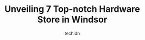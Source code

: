 ---
layout: ampstory
image: https://i0.wp.com/?resize=640,853
author: techidn
featured: false
description: Windsor, Ontario, Canada is a haven for Hardware Store enthusiasts, boasting an impressive array of 7 top-notch establishments. Whether youre a seasoned connoisseur or simply curious to exp
title: Unveiling 7 Top-notch Hardware Store in Windsor
cover:
   title: Unveiling 7 Top-notch Hardware Store in Windsor
   subtitle: AUTO.OR.ID
   background: 

pages: 
 - layout: thirds
   top: <h1>#1 Lowes Home Improvement</h1>
   bottom: "<p>I recently purchased a barn door from Lowes and I am extremely satisfied with my purchase. The quality of the door is top-notch and it has really elevated the look of my</p>"
   background: https://images.unsplash.com/photo-1630381796593-6b72c570dc43?ixlib=rb-4.0.3&ixid=MnwxMjA3fDB8MHxwaG90by1wYWdlfHx8fGVufDB8fHx8&auto=format&fit=crop&w=640&h=853&q=80
   backgroundblur: true
 - layout: thirds
   top: <h1>#2 The Home Depot</h1>
   bottom: "<p>6630 Tecumseh Rd E, Windsor, ON N8T 1E6, Canada</p>"
   background: https://images.unsplash.com/photo-1639928846412-63b3f15c6f21?ixlib=rb-4.0.3&ixid=MnwxMjA3fDB8MHxwaG90by1wYWdlfHx8fGVufDB8fHx8&auto=format&fit=crop&w=640&h=853&q=80
   cta:
      link: https://www.auto.or.id/unveiling-7-top-notch-hardware-store-in-windsor/
      text: Unveiling 7 Top-notch Hardware Store in Windsor
 - layout: thirds
   top: <h1>#3 Lowes Home Improvement</h1>
   bottom: "<p>7350 Catherine St, Windsor, ON N8T 3P9, Canada</p>"
   background: https://images.unsplash.com/photo-1639928848401-41650dc7238e?ixlib=rb-4.0.3&ixid=MnwxMjA3fDB8MHxwaG90by1wYWdlfHx8fGVufDB8fHx8&auto=format&fit=crop&w=640&h=853&q=80
   cta:
      link: https://www.auto.or.id/unveiling-7-top-notch-hardware-store-in-windsor/
      text: Unveiling 7 Top-notch Hardware Store in Windsor
 - layout: thirds
   top: <h1>#4 Windsor Home Hardware Building Centre</h1>
   bottom: "<p>700 Tecumseh Rd W, Windsor, ON N8X 1H2, Canada</p>"
   background: https://images.unsplash.com/photo-1607120349427-e3146fe0a68f?ixlib=rb-4.0.3&ixid=MnwxMjA3fDB8MHxwaG90by1wYWdlfHx8fGVufDB8fHx8&auto=format&fit=crop&w=640&h=853&q=80
   cta:
      link: https://www.auto.or.id/unveiling-7-top-notch-hardware-store-in-windsor/
      text: Unveiling 7 Top-notch Hardware Store in Windsor
 - layout: thirds
   top: <h1>#5 Tecumseh Home Hardware Building Centre</h1>
   bottom: "<p>1613 Lesperance Rd, Windsor, ON N8N 1Y2, Canada</p>"
   background: https://images.unsplash.com/photo-1632338962846-8319d1e4c0e0?ixlib=rb-4.0.3&ixid=MnwxMjA3fDB8MHxwaG90by1wYWdlfHx8fGVufDB8fHx8&auto=format&fit=crop&w=640&h=853&q=80
   cta:
      link: https://www.auto.or.id/unveiling-7-top-notch-hardware-store-in-windsor/
      text: Unveiling 7 Top-notch Hardware Store in Windsor
 - layout: thirds
   top: <h1>#6 Seminole Home Hardware</h1>
   bottom: "<p>3930 Seminole St, Windsor, ON N8Y 4T2, Canada</p>"
   background: https://images.unsplash.com/photo-1619844175408-c05947985e2d?ixlib=rb-4.0.3&ixid=MnwxMjA3fDB8MHxwaG90by1wYWdlfHx8fGVufDB8fHx8&auto=format&fit=crop&w=640&h=853&q=80
   cta:
      link: https://www.auto.or.id/unveiling-7-top-notch-hardware-store-in-windsor/
      text: Unveiling 7 Top-notch Hardware Store in Windsor
 - layout: thirds
   top: <h1>#7 Canada Salvage Hardware</h1>
   bottom: "<p>1246 Ottawa St, Windsor, ON N8X 2E6, Canada</p>"
   background: https://images.unsplash.com/photo-1632495288245-811aa76d8a32?ixlib=rb-4.0.3&ixid=MnwxMjA3fDB8MHxwaG90by1wYWdlfHx8fGVufDB8fHx8&auto=format&fit=crop&w=640&h=853&q=80
   cta:
      link: https://www.auto.or.id/unveiling-7-top-notch-hardware-store-in-windsor/
      text: Unveiling 7 Top-notch Hardware Store in Windsor
 - layout: thirds
   middle: Continue reading...
   background: https://images.unsplash.com/photo-1568616389075-7ec27e747c9a?ixlib=rb-4.0.3&ixid=MnwxMjA3fDB8MHxwaG90by1wYWdlfHx8fGVufDB8fHx8&auto=format&fit=crop&w=640&h=853&q=80
   cta:
      link: https://www.auto.or.id/unveiling-7-top-notch-hardware-store-in-windsor/
      text: Unveiling 7 Top-notch Hardware Store in Windsor

---
